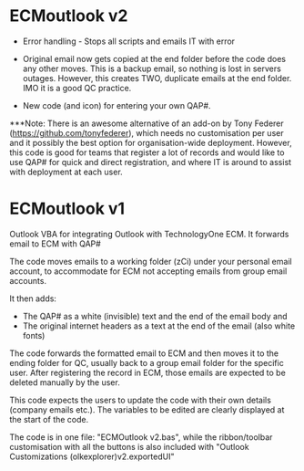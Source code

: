# ECMoutlook v2
- Error handling - Stops all scripts and emails IT with error

- Original email now gets copied at the end folder before the code does any other moves. This is a backup email, so nothing is lost  in servers outages. However, this creates TWO, duplicate emails at the end folder. IMO it is a good QC practice.

- New code (and icon) for entering your own QAP#. 

***Note: There is an awesome alternative of an add-on by Tony Federer (https://github.com/tonyfederer), which needs no customisation per user and it possibly the best option for organisation-wide deployment. However, this code is good for teams that register a lot of records and would like to use QAP# for quick and direct registration, and where IT is around to assist with deployment at each user.

# ECMoutlook v1
Outlook VBA for integrating Outlook with TechnologyOne ECM. It forwards email to ECM with QAP#

The code moves emails to a working folder (zCi) under your personal email account, to accommodate for ECM not accepting emails from group email accounts.

It then adds:
- The QAP# as a white (invisible) text and the end of the email body and
- The original internet headers as a text at the end of the email (also white fonts)

The code forwards the formatted email to ECM and then moves it to the ending folder for QC, usually back to a group email folder for the specific user. After registering the record in ECM, those emails are expected to be deleted manually by the user.

This code expects the users to update the code with their own details (company emails etc.). The variables to be edited are clearly displayed at the start of the code.

The code is in one file: "ECMOutlook v2.bas", while the ribbon/toolbar customisation with all the buttons is also included with "Outlook Customizations (olkexplorer)v2.exportedUI"
